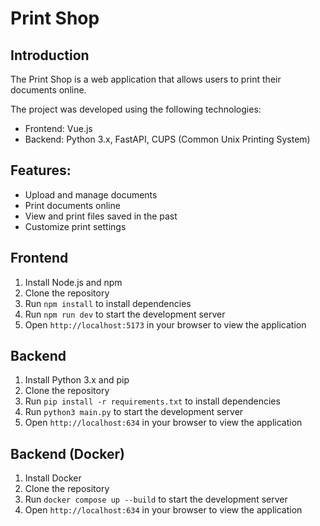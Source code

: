 # Print Shop

## Introduction
The Print Shop is a web application that allows users to print their documents online.

The project was developed using the following technologies:
- Frontend: Vue.js
- Backend: Python 3.x, FastAPI, CUPS (Common Unix Printing System)

## Features:
- Upload and manage documents
- Print documents online
- View and print files saved in the past
- Customize print settings



## Frontend

1. Install Node.js and npm
2. Clone the repository
3. Run `npm install` to install dependencies
4. Run `npm run dev` to start the development server
5. Open `http://localhost:5173` in your browser to view the application


## Backend

1. Install Python 3.x and pip
2. Clone the repository
3. Run `pip install -r requirements.txt` to install dependencies
4. Run `python3 main.py` to start the development server
5. Open `http://localhost:634` in your browser to view the application

## Backend (Docker)

1. Install Docker
2. Clone the repository
3. Run `docker compose up --build` to start the development server
4. Open `http://localhost:634` in your browser to view the application




